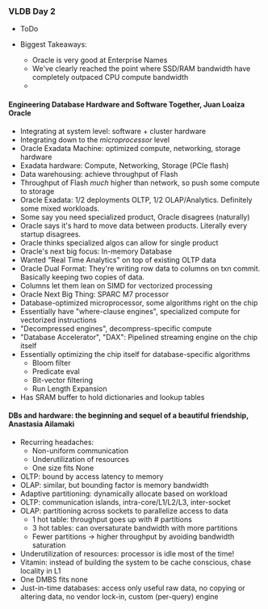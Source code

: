 ### VLDB Day 2

* ToDo

* Biggest Takeaways:
  * Oracle is very good at Enterprise Names
  * We've clearly reached the point where SSD/RAM bandwidth have completely outpaced CPU compute bandwidth
  *

#### Engineering Database Hardware and Software Together, Juan Loaiza Oracle

* Integrating at system level: software + cluster hardware
* Integrating down to the *microprocessor* level
* Oracle Exadata Machine: optimized compute, networking, storage hardware
* Exadata hardware: Compute, Networking, Storage (PCIe flash)
* Data warehousing: achieve throughput of Flash
* Throughput of Flash *much* higher than network, so push some compute to storage
* Oracle Exadata: 1/2 deployments OLTP, 1/2 OLAP/Analytics. Definitely some mixed workloads.
* Some say you need specialized product, Oracle disagrees (naturally)
* Oracle says it's hard to move data between products. Literally every startup disagrees.
* Oracle thinks specialized algos can allow for single product
* Oracle's next big focus: In-memory Database
* Wanted "Real Time Analytics" on top of existing OLTP data
* Oracle Dual Format: They're writing row data to columns on txn commit. Basically keeping two copies of data.
* Columns let them lean on SIMD for vectorized processing
* Oracle Next Big Thing: SPARC M7 processor
* Database-optimized microprocessor, some algorithms right on the chip
* Essentially have "where-clause engines", specialized compute for vectorized instructions
* "Decompressed engines", decompress-specific compute
* "Database Accelerator", "DAX": Pipelined streaming engine on the chip itself
* Essentially optimizing the chip itself for database-specific algorithms
  * Bloom filter
  * Predicate eval
  * Bit-vector filtering
  * Run Length Expansion
* Has SRAM buffer to hold dictionaries and lookup tables

#### DBs and hardware: the beginning and sequel of a beautiful friendship, Anastasia Ailamaki

* Recurring headaches:
  * Non-uniform communication
  * Underutilization of resources
  * One size fits None
* OLTP: bound by access latency to memory
* OLAP: similar, but bounding factor is memory bandwidth
* Adaptive partitioning: dynamically allocate based on workload
* OLTP: communication islands, intra-core/L1/L2/L3, inter-socket
* OLAP: partitioning across sockets to parallelize access to data
  * 1 hot table: throughput goes up with # partitions
  * 3 hot tables: can oversaturate bandwidth with more partitions
  * Fewer partitions -> higher throughput by avoiding bandwidth saturation
* Underutilization of resources: processor is idle most of the time!
* Vitamin: instead of building the system to be cache conscious, chase locality in L1
* One DMBS fits none
* Just-in-time databases: access only useful raw data, no copying or altering data, no vendor lock-in, custom (per-query) engine
